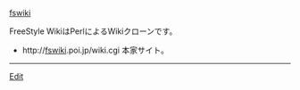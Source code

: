 ---
---
[fswiki](/fswiki)

FreeStyle WikiはPerlによるWikiクローンです。
* http://[fswiki](/fswiki).poi.jp/wiki.cgi 本家サイト。



----
[Edit](https://github.com/vitroid/vitroid.github.io/edit/master/MD/FreeStyleWiki.md)

